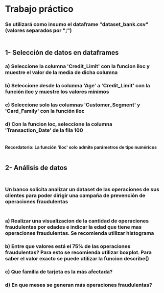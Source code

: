 # Trabajo práctico

### Se utilizará como insumo el dataframe "dataset_bank.csv" (valores separados por ";")<br><br>
## 1- Selección de datos en dataframes<br>
### a) Seleccione la columna 'Credit_Limit' con la funcion iloc y muestre el valor de la media de dicha columna<br>
### b) Seleccione desde la columna 'Age' a 'Credit_Limit' con la función iloc y muestre los valores mínimos<br>
### c) Seleccione solo las columnas 'Customer_Segment' y 'Card_Family' con la función iloc<br>
### d) Con la funcion loc, seleccione la columna 'Transaction_Date' de la fila 100<br><br>

**Recordatorio: La función 'iloc' solo admite parámetros de tipo numéricos**
<br><br>

## 2- Análisis de datos<br><br>

### Un banco solicita analizar un dataset de las operaciones de sus clientes para poder dirigir una campaña de prevención de operaciones fraudulentas<br><br>

### a) Realizar una visualizacion de la cantidad de operaciones fraudulentas por edades e indicar la edad que tiene mas operaciones fraudulentas. Se recomienda utilizar histograma
### b) Entre que valores está el 75% de las operaciones fraudulentas? Para esto se recomienda utilizar boxplot. Para saber el valor exacto se puede utilizar la funcion describe()
### c) Que familia de tarjeta es la más afectada?
### d) En que meses se generan más operaciones fraudulentas?